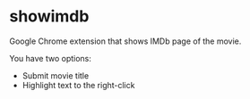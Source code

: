 # showimdb

Google Chrome extension that shows IMDb page of the movie.

You have two options:
* Submit movie title
* Highlight text to the right-click
